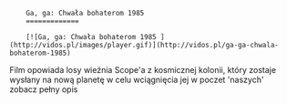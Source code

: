 
        Ga, ga: Chwała bohaterom 1985 
        =============
        
        [![Ga, ga: Chwała bohaterom 1985 ](http://vidos.pl/images/player.gif)](http://vidos.pl/ga-ga-chwala-bohaterom-1985)
        
        
 Film opowiada losy wieźnia Scope'a z kosmicznej kolonii, który zostaje wysłany na nową planetę w celu wciągnięcia jej w poczet 'naszych' zobacz pełny opis
    